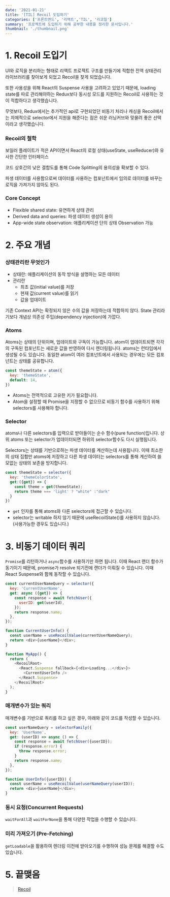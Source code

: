 ```yaml
---
date: '2021-01-21'
title: '[TIL] Recoil 도입하기' 
categories: ['프론트엔드', '리액트','TIL', '리코일']
summary: '프로젝트에 도입하기 위해 공부한 내용을 정리한 문서입니다.'
thumbnail: './thumbnail.png'
---
```



# 1. Recoil 도입기

UI와 로직을 분리하는 형태로 리액트 프로젝트 구조를 만들기에 적합한 전역 상태관리 라이브러리를 찾아보게 되었고 Recoil을 찾게 되었습니다. 

또한 사용성을 위해 React의 Suspense 사용을 고려하고 있었기 때문에, loading state를 따로 관리해야하는 Redux보다 동시성 모드를 지원하는 Recoil로 사용하는 것이 적합하다고 생각했습니다. 


무엇보다, Redux에서는 추가적인 api로 구현되었던 비동기 처리나 캐싱을 Recoil에서는 자체적으로 selector에서 지원을 해준다는 점은 쉬운 러닝커브와 맞물려 좋은 선택이라고 생각했습니다.

### Recoil의 철학
보일러 플레이트가 적은 API이면서 React의 로컬 상태(useState, useReducer)와 유사한 간단한 인터페이스

코드 상호간의 낮은 결합도를 통해 Code Splitting의 용의성을 확보할 수 있다.

파생 데이터를 사용함으로써 데이터를 사용하는 컴포넌트에서 임의로 데이터를 바꾸는 로직을 가져가지 않아도 된다.

### Core Concept
- Flexible shared state: 유연하게 상태 관리
- Derived data and queries: 파생 데이터 생성이 용이
- App-wide state observation: 애플리케이션 단의 상태 Observation 가능

# 2. 주요 개념

### 상태관리란 무엇인가
- 상태란: 애플리케이션의 동작 방식을 설명하는 모든 데이터
- 관리란
  - 최초 값(initial value)를 저장
  - 현재 값(current value)를 읽기
  - 값을 업데이트

기존 Context API는 확정되지 않은 수의 값을 저장하는데 적합하지 않다. State 관리라기보다 개념상 의존성 주입(dependency injection)에 가깝다.

### Atoms

Atoms는 상태의 단위이며, 업데이트와 구독이 가능합니다. atom이 업데이트되면 각각의 구독된 컴포넌트는 새로운 값을 반영하여 다시 렌더링됩니다. atoms는 런타임에서 생성될 수도 있습니다. 동일한 atom이 여러 컴포넌트에서 사용되는 경우에는 모든 컴포넌트는 상태를 공유합니다.

```javascript
const themeState = atom({
  key: 'themeState',
  default: 14,
})
```
- Atoms는 전역적으로 고유한 키가 필요합니다.
- Atom을 설정할 때 Promise을 지정할 수 없으므로 비동기 함수를 사용하기 위해 selectors를 사용해야 합니다.


### Selector
atoms나 다른 selectors를 입력으로 받아들이는 순수 함수(pure function)입니다. 상위 atoms 또는 selector가 업데이터되면 하위의 selector함수도 다시 실행됩니다.

Selectors는 상태를 기반으로하는 파생 데이터를 계산하는데 사용됩니다. 이때 최소한의 상태 집합만 atoms에 저장하고 다른 파생 데이터는 selectors를 통해 계산하여 쓸모없는 상태의 보존을 방지합니다.

```javascript
const themeState = selector({
  key: 'themeColorState',
  get:({get}) => {
    const theme = get(themeState);
    return theme === 'light' ? "white" :"dark"
  }
})
```

- `get` 인자를 통해 atoms와 다른 selectors에 접근할 수 있습니다. 
- selector는 writable 하지 않기 때문에 useRecoilState()를 사용하지 않습니다.(사용가능한 경우도 있습니다.)



# 3. 비동기 데이터 쿼리

`Promise`를 리턴하거나 `async`함수를 사용하기만 하면 됩니다. 이때 React 랜더 함수가 동기이기 때문에, promise가 resolve 되기전에 랜더가 이뤄질 수 있습니다. 이때 React Suspense와 함께 동작할 수 있습니다.


```javascript
const currentUserNameQuery = selector({
  key: 'CurrentUserName',
  get: async ({get}) => {
    const response = await fetchUser({
      userID: get(userId),
    });
    return response.name;
  },
});

function CurrentUserInfo() {
  const userName = useRecoilValue(currentUserNameQuery);
  return <div>{userName}</div>;
}

function MyApp() {
  return (
    <RecoilRoot>
      <React.Suspense fallback={<div>Loading...</div>}>
        <CurrentUserInfo />
      </React.Suspense>
    </RecoilRoot>
  );
}
```


### 매개변수가 있는 쿼리
매개변수를 기반으로 쿼리를 하고 싶은 경우, 아래와 같이 코드를 작성할 수 있습니다.

```javascript
const userNameQuery = selectorFamily({
  key: 'UserName',
  get: (userID) => async () => {
    const response = await fetchUser({userID});
    if (response.error) {
      throw response.error;
    }
    return response.name;
  },
});

function UserInfo({userID}) {
  const userName = useRecoilValue(userNameQuery(userID));
  return <div>{userName}</div>;
}
```

### 동시 요청(Concurrent Requests)
`waitForAll`과 `waitForNone`을 통해 다양한 작업을 수행할 수 있습니다.

### 미리 가져오기 (Pre-Fetching)
`getLoadable`을 활용하여 렌더링 이전에 받아오기를 수행하여 성능 문제를 해결할 수도 있습니다.



# 5. 끝맺음

> [Recoil](https://recoiljs.org/ko/docs/introduction/motivation)

